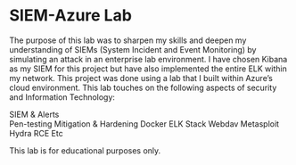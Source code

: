 # SIEM-Azure Lab

The purpose of this lab was to sharpen my skills and deepen my understanding 
of SIEMs (System Incident and Event Monitoring) by simulating an attack in an 
enterprise lab environment. I have chosen Kibana as my SIEM for this project 
but have also implemented the entire ELK within my network.  This project was 
done using a lab that I built within Azure’s cloud environment. This lab 
touches on the following aspects of security and Information Technology:

SIEM & Alerts \
Pen-testing
Mitigation & Hardening
Docker
ELK Stack
Webdav
Metasploit
Hydra
RCE
Etc


This lab is for educational purposes only.

